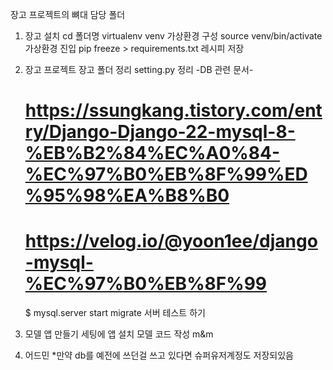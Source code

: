장고 프로젝트의 뼈대 담당 폴더

1.  장고 설치
    cd 폴더명
    virtualenv venv
    가상환경 구성
    source venv/bin/activate
    가상환경 진입
    pip freeze > requirements.txt
    레시피 저장

2.  장고 프로젝트
    장고 폴더 정리
    setting.py 정리
    -DB 관련 문서-
    # https://ssungkang.tistory.com/entry/Django-Django-22-mysql-8-%EB%B2%84%EC%A0%84-%EC%97%B0%EB%8F%99%ED%95%98%EA%B8%B0
    # https://velog.io/@yoon1ee/django-mysql-%EC%97%B0%EB%8F%99
    $ mysql.server start
    migrate
    서버 테스트 하기

3.  모델
    앱 만들기
    세팅에 앱 설치
    모델 코드 작성
    m&m

4.  어드민
    *만약 db를 예전에 쓰던걸 쓰고 있다면 슈퍼유저계정도 저장되있음